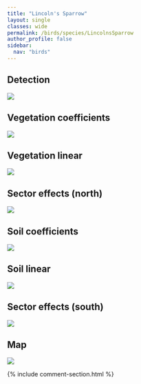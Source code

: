```yaml
---
title: "Lincoln's Sparrow"
layout: single
classes: wide
permalink: /birds/species/LincolnsSparrow
author_profile: false
sidebar:
  nav: "birds"
---
```


<h2>Detection</h2>

<a href="https://beallen.github.io/DevelopmentWebsite/assets/images/birds/LincolnsSparrow/det.jpg">
<img src="https://beallen.github.io/DevelopmentWebsite/assets/images/birds/LincolnsSparrow/det.jpg">
</a>

<h2>Vegetation coefficients</h2>

<a href="https://beallen.github.io/DevelopmentWebsite/assets/images/birds/LincolnsSparrow/veghf.jpg">
<img src="https://beallen.github.io/DevelopmentWebsite/assets/images/birds/LincolnsSparrow/veghf.jpg">
</a>

<h2>Vegetation linear</h2>

<a href="https://beallen.github.io/DevelopmentWebsite/assets/images/birds/LincolnsSparrow/lin-north.jpg">
<img src="https://beallen.github.io/DevelopmentWebsite/assets/images/birds/LincolnsSparrow/lin-north.jpg">
</a>

<h2>Sector effects (north)</h2>

<a href="https://beallen.github.io/DevelopmentWebsite/assets/images/birds/LincolnsSparrow/sector-north.jpg">
<img src="https://beallen.github.io/DevelopmentWebsite/assets/images/birds/LincolnsSparrow/sector-north.jpg">
</a>

<h2>Soil coefficients</h2>

<a href="https://beallen.github.io/DevelopmentWebsite/assets/images/birds/LincolnsSparrow/soilhf.jpg">
<img src="https://beallen.github.io/DevelopmentWebsite/assets/images/birds/LincolnsSparrow/soilhf.jpg">
</a>

<h2>Soil linear</h2>

<a href="https://beallen.github.io/DevelopmentWebsite/assets/images/birds/LincolnsSparrow/lin-south.jpg">
<img src="https://beallen.github.io/DevelopmentWebsite/assets/images/birds/LincolnsSparrow/lin-south.jpg">
</a>

<h2>Sector effects (south)</h2>

<a href="https://beallen.github.io/DevelopmentWebsite/assets/images/birds/LincolnsSparrow/sector-south.jpg">
<img src="https://beallen.github.io/DevelopmentWebsite/assets/images/birds/LincolnsSparrow/sector-south.jpg">
</a>

<h2>Map</h2>

<a href="https://beallen.github.io/DevelopmentWebsite/assets/images/birds/LincolnsSparrow/map.jpg">
<img src="https://beallen.github.io/DevelopmentWebsite/assets/images/birds/LincolnsSparrow/map.jpg">
</a>

{% include comment-section.html %}
